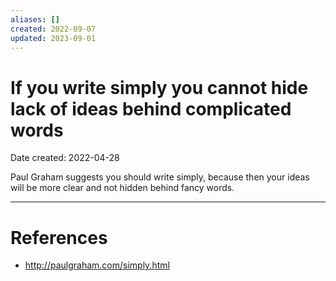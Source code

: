```yaml
---
aliases: []
created: 2022-09-07
updated: 2023-09-01
---
```


# If you write simply you cannot hide lack of ideas behind complicated words
Date created: 2022-04-28

Paul Graham suggests you should write simply, because then your ideas will be more clear and not hidden behind fancy words.

---
# References
* http://paulgraham.com/simply.html